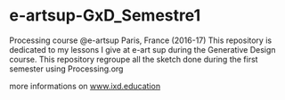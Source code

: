 # e-artsup-GxD_Semestre1
Processing course @e-artsup Paris, France (2016-17)
This repository is dedicated to my lessons I give at e-art sup during the Generative Design course.
This repository regroupe all the sketch done during the first semester using Processing.org

more informations on www.ixd.education
